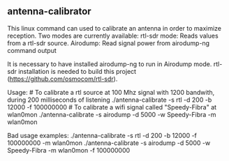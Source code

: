 antenna-calibrator
------------------


This linux command can used to calibrate an antenna in order to maximize reception.
Two modes are currently available:
	rtl-sdr mode: 	Reads values from a rtl-sdr source.
	Airodump:	Read signal power from airodump-ng command output

It is necessary to have installed airodump-ng to run in Airodump mode.
rtl-sdr installation is needed to build this project (https://github.com/osmocom/rtl-sdr).



Usage:
	# To calibrate a rtl source at 100 Mhz signal with 1200 bandwith, during 200 milliseconds of listening
	./antenna-calibrate -s rtl -d 200 -b 12000 -f 100000000
	# To calibrate a wifi signal called "Speedy-Fibra" at wlan0mon
	./antenna-calibrate -s airodump -d 5000 -w Speedy-Fibra -m wlan0mon


Bad usage examples:
	./antenna-calibrate -s rtl -d 200 -b 12000 -f 100000000 -m wlan0mon
	./antenna-calibrate -s airodump -d 5000 -w Speedy-Fibra -m wlan0mon -f 100000000

	



	

